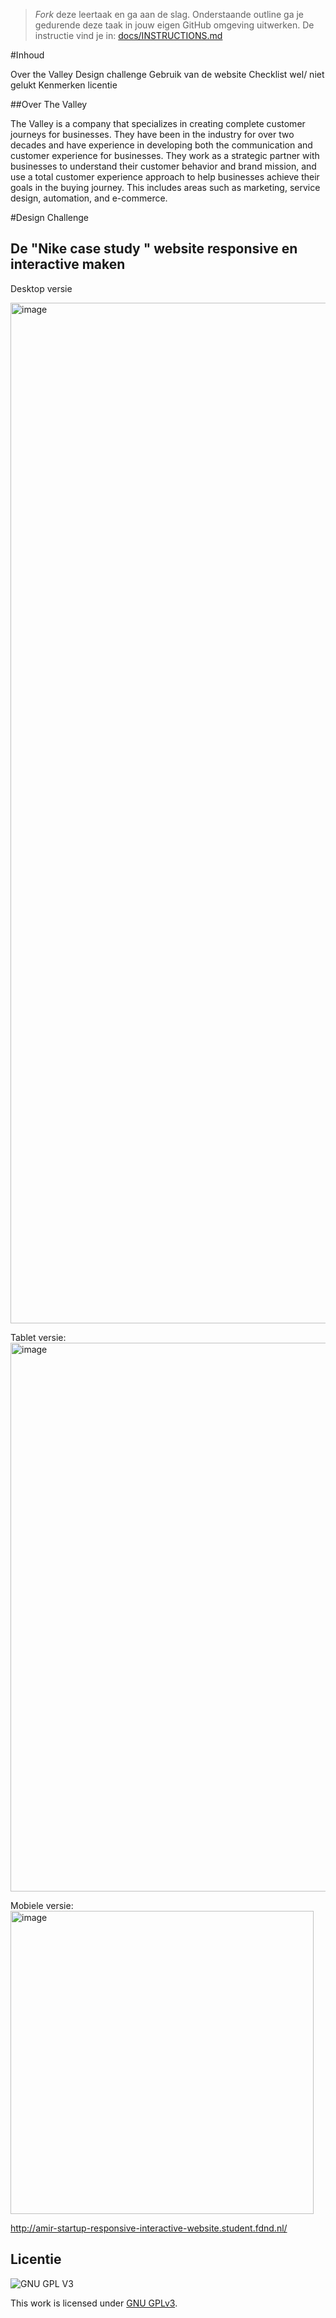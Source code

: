 > _Fork_ deze leertaak en ga aan de slag. Onderstaande outline ga je gedurende deze taak in jouw eigen GitHub omgeving uitwerken. De instructie vind je in: [docs/INSTRUCTIONS.md](docs/INSTRUCTIONS.md)

#Inhoud

Over the Valley
Design challenge
Gebruik van de website
Checklist wel/ niet gelukt
Kenmerken
licentie

##Over The Valley

The Valley is a company that specializes in creating complete customer journeys for businesses. They have been in the industry for over two decades and have experience in developing both the communication and customer experience for businesses. They work as a strategic partner with businesses to understand their customer behavior and brand mission, and use a total customer experience approach to help businesses achieve their goals in the buying journey. This includes areas such as marketing, service design, automation, and e-commerce.


<!-- Geef je project een titel en schrijf in één zin wat het is -->
 #Design Challenge
 


## De "Nike case study " website responsive en interactive maken
Desktop versie
<!-- In de Beschrijving staat hoe je project er uit ziet, hoe het werkt en wat je er mee kan. -->
<!-- Voeg een mooie poster visual toe 📸 -->
<img width="1633" alt="image" src="https://user-images.githubusercontent.com/81859699/216283003-00bdc0d7-180b-43d7-b2fa-bccec15a7834.png">


Tablet versie:
<img width="878" alt="image" src="https://user-images.githubusercontent.com/81859699/216284365-37ee1ee5-d629-4443-bfc2-43270d685c53.png">



Mobiele versie:
<img width="485" alt="image" src="https://user-images.githubusercontent.com/81859699/216284825-47c1e557-b155-4eab-97ec-032993acb187.png">


<!-- Voeg een link toe naar Github Pages 🌐-->
http://amir-startup-responsive-interactive-website.student.fdnd.nl/

## 
<!-- Bij Kenmerken staat welke technieken zijn gebruikt en hoe. Wat is de HTML structuur? Wat zijn de belangrijkste dingen in CSS? Wat is er met JS gedaan en hoe? -->


## Licentie

![GNU GPL V3](https://www.gnu.org/graphics/gplv3-127x51.png)

This work is licensed under [GNU GPLv3](./LICENSE).
